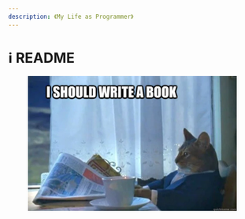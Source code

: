 ```yaml
---
description: 《My Life as Programmer》
---
```


# ℹ️ README

<div align="left">

<figure><img src=".gitbook/assets/i-should-write-a-book.webp" alt=""><figcaption></figcaption></figure>

</div>
